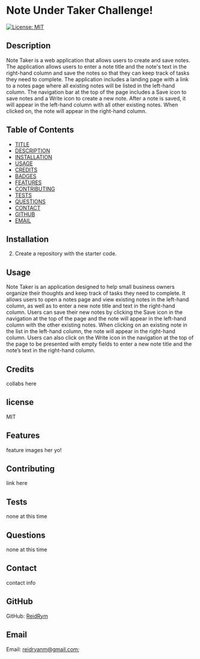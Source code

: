 # Note Under Taker Challenge!
[![License: MIT](https://img.shields.io/badge/License-MIT-yellow.svg)](https://opensource.org/licenses/MIT)


## Description

Note Taker is a web application that allows users to create and save notes. The application allows users to enter a note title and the note's text in the right-hand column and save the notes so that they can keep track of tasks they need to complete. The application includes a landing page with a link to a notes page where all existing notes will be listed in the left-hand column. The navigation bar at the top of the page includes a Save icon to save notes and a Write icon to create a new note. After a note is saved, it will appear in the left-hand column with all other existing notes. When clicked on, the note will appear in the right-hand column.




## Table of Contents

* [TITLE](#title)
* [DESCRIPTION](#description)
* [INSTALLATION](#installation)
* [USAGE](#usage)
* [CREDITS](#credits)
* [BADGES](#badges)
* [FEATURES](#features)
* [CONTRIBUTING](#contributing)
* [TESTS](#tests)
* [QUESTIONS](#questions)
* [CONTACT](#contact)
* [GITHUB](#github)
* [EMAIL](#email)





## Installation
2. Create a repository with the starter code.


## Usage
Note Taker is an application designed to help small business owners organize their thoughts and keep track of tasks they need to complete. It allows users to open a notes page and view existing notes in the left-hand column, as well as to enter a new note title and text in the right-hand column. Users can save their new notes by clicking the Save icon in the navigation at the top of the page and the note will appear in the left-hand column with the other existing notes. When clicking on an existing note in the list in the left-hand column, the note will appear in the right-hand column. Users can also click on the Write icon in the navigation at the top of the page to be presented with empty fields to enter a new note title and the note’s text in the right-hand column.
## Credits
collabs here

## license
MIT



## Features  
feature  images her yo!

## Contributing
link here


## Tests  
none at this time


## Questions
none at this time 


## Contact
contact info


## GitHub
GitHub: [ReidRym](https://github.com/ReidRym)


## Email
Email: [reidryanm@gmail.com](mailto:reidryanm@gmail.com);